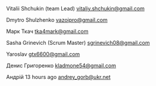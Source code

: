 Vitalii Shchukin (team Lead)
    vitaliy.shchukin@gmail.com

Dmytro Shulzhenko
    vazoipro@gmail.com

Марк Ткач
    tka4mark@gmail.com

Sasha Grinevich (Scrum Master)
    sgrinevich08@gmail.com

Yaroslav
    gtx6600@gmail.com

Денис Григоренко
    kladmone54@gmail.com


Андрій
  13 hours ago
andrey_gorb@ukr.net